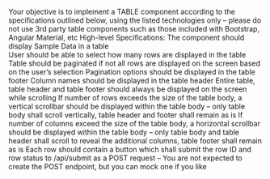 Your objective is to implement a TABLE component according to the specifications outlined below, using the listed technologies only – please do not use 3rd party table components such as those included with Bootstrap, Angular Material, etc
High-level Specifications:
The component should display Sample Data in a table 	
User should be able to select how many rows are displayed in the table
Table should be paginated if not all rows are displayed on the screen based on the user’s selection
Pagination options should be displayed in the table footer
Column names should be displayed in the table header
Entire table, table header and table footer should always be displayed on 	the screen while scrolling
If number of rows exceeds the size of the table body, a vertical scrollbar should be displayed within the table body – only table body shall scroll vertically, table header and footer shall remain as is
If number of columns exceed the size of the table body, a horizontal scrollbar should be displayed within the table body – only table 	body and table header shall scroll to reveal the additional columns, table footer shall remain as is
Each row should contain a button which shall submit the row ID and row status to /api/submit as a POST request – You are not expected to create the POST 	endpoint, but you can mock one if you like